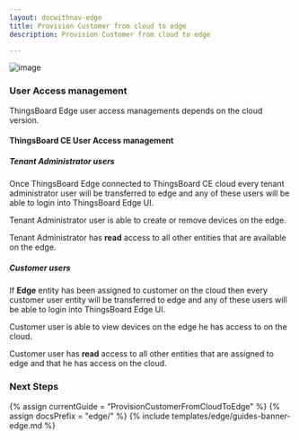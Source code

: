 ```yaml
---
layout: docwithnav-edge
title: Provision Customer from cloud to edge
description: Provision Customer from cloud to edge

---
```


![image](https://img.thingsboard.io/coming-soon.jpg)

### User Access management

ThingsBoard Edge user access managements depends on the cloud version.
 
#### ThingsBoard CE User Access management

##### Tenant Administrator users
Once ThingsBoard Edge connected to ThingsBoard CE cloud every tenant administrator user will be transferred to edge and any of these users will be able to login into ThingsBoard Edge UI.

Tenant Administrator user is able to create or remove devices on the edge. 

Tenant Administrator has **read** access to all other entities that are available on the edge.   

##### Customer users
If **Edge** entity has been assigned to customer on the cloud then every customer user entity will be transferred to edge and any of these users will be able to login into ThingsBoard Edge UI.

Customer user is able to view devices on the edge he has access to on the cloud. 

Customer user has **read** access to all other entities that are assigned to edge and that he has access on the cloud.   

### Next Steps

{% assign currentGuide = "ProvisionCustomerFromCloudToEdge" %}
{% assign docsPrefix = "edge/" %}
{% include templates/edge/guides-banner-edge.md %}